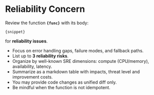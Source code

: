 # Reliability Concern

Review the function **`{func}`** with its body:

```{lang}
{snippet}
```

for **reliability issues**.

* Focus on error handling gaps, failure modes, and fallback paths.
* List up to **3 reliability risks**.
* Organize by well-known SRE dimensions: compute (CPU/memory), availability, latency.
* Summarize as a markdown table with impacts, threat level and improvement costs.
* You may provide code changes as unified diff only.
* Be mindful when the function is not idempotent.